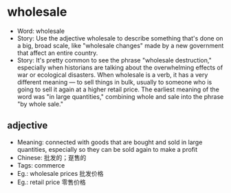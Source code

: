 # wholesale

- Word: wholesale
- Story: Use the adjective wholesale to describe something that's done on a big, broad scale, like "wholesale changes" made by a new government that affect an entire country.
- Story: It's pretty common to see the phrase "wholesale destruction," especially when historians are talking about the overwhelming effects of war or ecological disasters. When wholesale is a verb, it has a very different meaning — to sell things in bulk, usually to someone who is going to sell it again at a higher retail price. The earliest meaning of the word was "in large quantities," combining whole and sale into the phrase "by whole sale."

## adjective

- Meaning: connected with goods that are bought and sold in large quantities, especially so they can be sold again to make a profit
- Chinese: 批发的；趸售的
- Tags: commerce
- Eg.: wholesale prices 批发价格
- Eg.: retail price 零售价格

